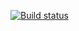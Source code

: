 [![Build status](https://ci.appveyor.com/api/projects/status/s9qt88p9tfe5owgu?svg=true)](https://ci.appveyor.com/project/KhazovaLyubov/testmode)
